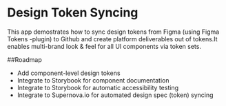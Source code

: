 # Design Token Syncing

This app demostrates how to sync design tokens from Figma (using Figma Tokens -plugin) to Github and create platform deliverables out of tokens.It enables multi-brand look & feel for all UI components via token sets.

##Roadmap

- Add component-level design tokens
- Integrate to Storybook for component documentation
- Integrate to Storybook for automatic accessibility testing
- Integrate to Supernova.io for automated design spec (token) syncing


